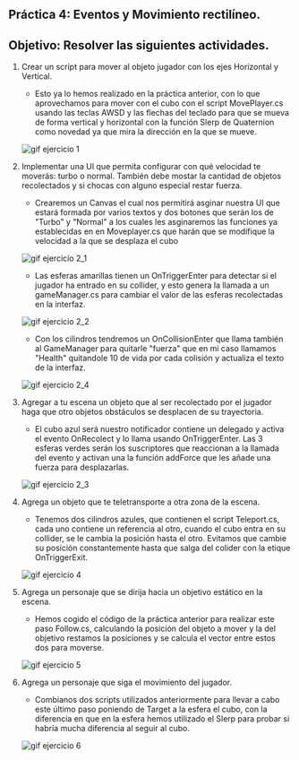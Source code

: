 ## Práctica 4: Eventos y Movimiento rectilíneo.
## Objetivo: Resolver las siguientes actividades.

1. Crear un script para mover al objeto jugador con los ejes Horizontal y Vertical.
      
      - Esto ya lo hemos realizado en la práctica anterior, con lo que aprovechamos para mover con el cubo con el script MovePlayer.cs usando las teclas AWSD y las flechas del teclado para que se mueva de forma vertical y horizontal con la función Slerp de Quaternion como novedad ya que mira la dirección en la que se mueve.

      ![gif ejercicio 1](/gifs/Ejercicio1.gif)
      
2. Implementar una UI que permita configurar con qué velocidad te moverás: turbo o normal. También debe mostar la cantidad de objetos recolectados y si chocas con alguno especial restar fuerza. 
      - Crearemos un Canvas el cual nos permitirá asginar nuestra UI que estará formada por varios textos y dos botones que serán los de "Turbo" y "Normal" a los cuales les asginaremos las funciones ya establecidas en en Moveplayer.cs que harán que se modifique la velocidad a la que se desplaza el cubo
      
      ![gif ejercicio 2_1](/gifs/Ejercicio2_1.gif)
      
      - Las esferas amarillas tienen un OnTriggerEnter para detectar si el jugador ha entrado en su collider, y esto genera la llamada a un gameManager.cs para cambiar el valor de las esferas recolectadas en la interfaz.
      
      ![gif ejercicio 2_2](/gifs/Ejercicio2_2.gif)
      
      - Con los cilindros tendremos un OnCollisionEnter que llama también al GameManager para quitarle "fuerza" que en mi caso llamamos "Health" quitandole 10 de vida por cada colisión y actualiza el texto de la interfaz.
      
      ![gif ejercicio 2_4](/gifs/Ejercicio2_4.gif)

3. Agregar a tu escena un objeto que al ser recolectado por el jugador haga que otro objetos obstáculos se desplacen de su trayectoria. 
      - El cubo azul será nuestro notificador contiene un delegado y activa el evento OnRecolect y lo llama usando OnTriggerEnter. Las 3 esferas verdes serán los suscriptores que reaccionan a la llamada del evento y activan una la función addForce que les añade una fuerza para desplazarlas.
    
      ![gif ejercicio 2_3](/gifs/Ejercicio2_3.gif)
       
4. Agrega un objeto que te teletransporte a otra zona de la escena.
      -  Tenemos dos cilindros azules, que contienen el script Teleport.cs, cada uno contiene un referencia al otro, cuando el cubo entra en su collider, se le cambia la posición hasta el otro. Evitamos que cambie su posición constantemente hasta que salga del colider con la etique OnTriggerExit.
      
      ![gif ejercicio 4](/gifs/Ejercicio4.gif)
      
5. Agrega un personaje que se dirija hacia un objetivo estático en la escena.

      - Hemos cogido el código de la práctica anterior para realizar este paso Follow.cs, calculando la posición del objeto a mover y la del objetivo restamos la posiciones y se calcula el vector entre estos dos para moverse.

      ![gif ejercicio 5](/gifs/Ejercicio5.gif)
      
6. Agrega un personaje que siga el movimiento del jugador. 
     - Combianos dos scripts utilizados anteriormente para llevar a cabo este último paso poniendo de Target a la esfera el cubo, con la diferencia en que en la esfera hemos utilizado el Slerp para probar si habría mucha diferencia al seguir al cubo.
           
      ![gif ejercicio 6](/gifs/Ejercicio6.gif)
